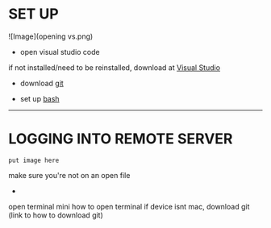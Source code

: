 # SET UP
![Image](opening vs.png)
- open visual studio code

if not installed/need to be reinstalled, download at [Visual Studio](https://code.visualstudio.com/)

- download [git](https://gitforwindows.org/) 

- set up [bash](https://stackoverflow.com/questions/42606837/how-do-i-use-bash-on-windows-from-the-visual-studio-code-integrated-terminal/50527994#50527994) 

---
# LOGGING INTO REMOTE SERVER
    put image here
make sure you're not on an open file

-

open terminal
  mini how to open terminal
if device isnt mac, download git
  (link to how to download git)
 
